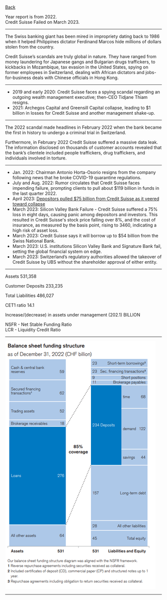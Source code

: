 
[Back](00.md)

Year report is from 2022.  
Credit Suisse Failed on March 2023.

---

The Swiss banking giant has been mired in impropriety dating back to 1986 when it helped Philippines dictator Ferdinand Marcos hide millions of dollars stolen from the country.

Credit Suisse’s scandals are truly global in nature. They have ranged from money laundering for Japanese gangs and Bulgarian drugs traffickers, to kickbacks in Mozambique, tax evasion in the United States, spying on former employees in Switzerland, dealing with African dictators and jobs-for-business deals with Chinese officials in Hong Kong.

---

- 2019 and early 2020: Credit Suisse faces a spying scandal regarding an outgoing wealth management executive; then-CEO Tidjane Thiam resigns.
- 2021: Archegos Capital and Greensill Capital collapse, leading to $1 billion in losses for Credit Suisse and another management shake-up.

---

The 2022 scandal made headlines in February 2022 when the bank became the first in history to undergo a criminal trial in Switzerland.

Furthermore, in February 2022 Credit Suisse suffered a massive data leak. The information disclosed on thousands of customer accounts revealed that the bank’s clientele included people traffickers, drug traffickers, and individuals involved in torture.

---

- Jan. 2022: Chairman Antonio Horta-Osorio resigns from the company following news that he broke COVID-19 quarantine regulations.
- July and Aug. 2022: Rumor circulates that Credit Suisse faces impending failure, prompting clients to pull about $119 billion in funds in the last quarter 2022.
- April 2023: [Depositors pulled $75 billion from Credit Suisse as it veered toward collapse](https://edition.cnn.com/2023/04/24/investing/credit-suisse-bank-withdrawals-total/index.html)
- March 2023: Silicon Valley Bank Failure - Credit Suisse suffered a 75% loss in eight days, causing panic among depositors and investors. This resulted in Credit Suisse's stock price falling over 8%, and the cost of insurance, as measured by the basis point, rising to 3460, indicating a high risk of asset loss.
- March 2023: Credit Suisse says it will borrow up to $54 billion from the Swiss National Bank.
- March 2023: U.S. institutions Silicon Valley Bank and Signature Bank fail, setting the global financial system on edge.
- March 2023: Switzerland’s regulatory authorities allowed the takeover of Credit Suisse by UBS without the shareholder approval of either entity.

---

Assets 531,358

Customer Deposits 233,235

Total Liabilities 486,027

CET1 ratio 14.1

Increase/(decrease) in assets under management (202.1) BILLION


NSFR - Net Stable Funding Ratio  
LCR - Liquidity Credit Ratio

---

![image](Assets/Credit%20Suisse/Credit%20Suisse%20Balance%20Sheet%20Funding%20Structure.png)

---
